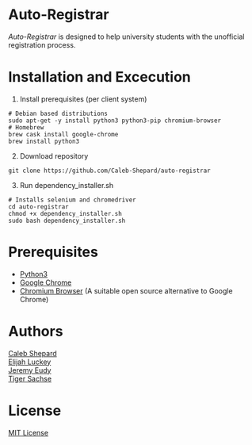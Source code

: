 # Auto-Registrar
*Auto-Registrar* is designed to help university students with the unofficial registration process. <br />

# Installation and Excecution
1) Install prerequisites (per client system)
```
# Debian based distributions
sudo apt-get -y install python3 python3-pip chromium-browser
# Homebrew
brew cask install google-chrome
brew install python3
```
2) Download repository
```
git clone https://github.com/Caleb-Shepard/auto-registrar
```
3) Run dependency_installer.sh
```
# Installs selenium and chromedriver
cd auto-registrar
chmod +x dependency_installer.sh
sudo bash dependency_installer.sh
```

# Prerequisites
* [Python3](https://www.python.org/downloads/) <br />
* [Google Chrome](https://www.python.org/downloads/) <br />
* [Chromium Browser](https://download-chromium.appspot.com/) (A suitable open source alternative to Google Chrome) <br />

# Authors
[Caleb Shepard](https://github.com/Caleb-Shepard) <br />
[Elijah Luckey](https://github.com/Luckey-Elijah) <br />
[Jeremy Eudy](https://github.com/JeremyEudy) <br />
[Tiger Sachse](https://github.com/tgsachse)

# License
[MIT License](LICENSE)
